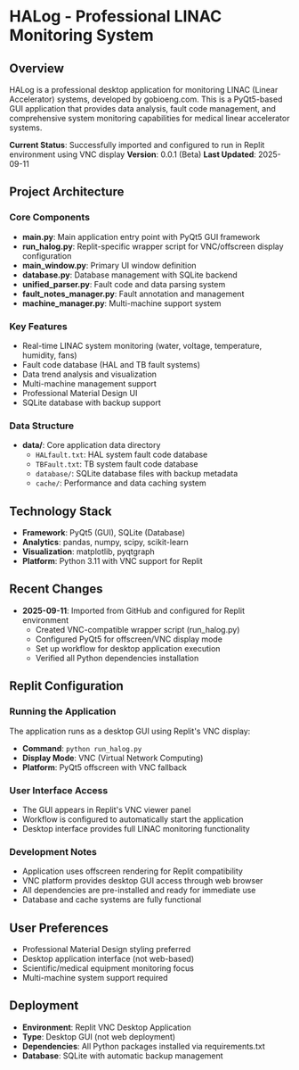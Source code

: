 # HALog - Professional LINAC Monitoring System

## Overview
HALog is a professional desktop application for monitoring LINAC (Linear Accelerator) systems, developed by gobioeng.com. This is a PyQt5-based GUI application that provides data analysis, fault code management, and comprehensive system monitoring capabilities for medical linear accelerator systems.

**Current Status**: Successfully imported and configured to run in Replit environment using VNC display
**Version**: 0.0.1 (Beta)
**Last Updated**: 2025-09-11

## Project Architecture

### Core Components
- **main.py**: Main application entry point with PyQt5 GUI framework
- **run_halog.py**: Replit-specific wrapper script for VNC/offscreen display configuration
- **main_window.py**: Primary UI window definition 
- **database.py**: Database management with SQLite backend
- **unified_parser.py**: Fault code and data parsing system
- **fault_notes_manager.py**: Fault annotation and management
- **machine_manager.py**: Multi-machine support system

### Key Features
- Real-time LINAC system monitoring (water, voltage, temperature, humidity, fans)
- Fault code database (HAL and TB fault systems)
- Data trend analysis and visualization
- Multi-machine management support
- Professional Material Design UI
- SQLite database with backup support

### Data Structure
- **data/**: Core application data directory
  - `HALfault.txt`: HAL system fault code database
  - `TBFault.txt`: TB system fault code database
  - `database/`: SQLite database files with backup metadata
  - `cache/`: Performance and data caching system

## Technology Stack
- **Framework**: PyQt5 (GUI), SQLite (Database)
- **Analytics**: pandas, numpy, scipy, scikit-learn
- **Visualization**: matplotlib, pyqtgraph
- **Platform**: Python 3.11 with VNC support for Replit

## Recent Changes
- **2025-09-11**: Imported from GitHub and configured for Replit environment
  - Created VNC-compatible wrapper script (run_halog.py)
  - Configured PyQt5 for offscreen/VNC display mode
  - Set up workflow for desktop application execution
  - Verified all Python dependencies installation

## Replit Configuration

### Running the Application
The application runs as a desktop GUI using Replit's VNC display:
- **Command**: `python run_halog.py`
- **Display Mode**: VNC (Virtual Network Computing)
- **Platform**: PyQt5 offscreen with VNC fallback

### User Interface Access
- The GUI appears in Replit's VNC viewer panel
- Workflow is configured to automatically start the application
- Desktop interface provides full LINAC monitoring functionality

### Development Notes
- Application uses offscreen rendering for Replit compatibility
- VNC platform provides desktop GUI access through web browser
- All dependencies are pre-installed and ready for immediate use
- Database and cache systems are fully functional

## User Preferences
- Professional Material Design styling preferred
- Desktop application interface (not web-based)
- Scientific/medical equipment monitoring focus
- Multi-machine system support required

## Deployment
- **Environment**: Replit VNC Desktop Application
- **Type**: Desktop GUI (not web deployment)
- **Dependencies**: All Python packages installed via requirements.txt
- **Database**: SQLite with automatic backup management